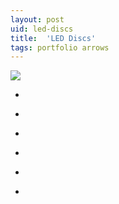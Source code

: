 ```yaml
---
layout: post
uid: led-discs
title:  'LED Discs'
tags: portfolio arrows
---
```


<a href="{{ site.url }}/images/portfolio/led-discs/IMG_20180717_093707.jpg">
<img src = "{{ site.url }}/images/portfolio/led-discs/IMG_20180717_093707.jpg">
</a>


<ul class="projects clearfix">
  <li>
    <div class="project" style='background-image: url({{ site.url }}/images/portfolio/led-discs/IMG_20180717_093659.jpg)'>
      <a class="cover" href="{{ site.url }}/images/portfolio/led-discs/IMG_20180717_093659.jpg"></a>
    </div>
  </li>
  <li>
    <div class="project" style='background-image: url({{ site.url }}/images/portfolio/led-discs/IMG_20180723_101322.jpg)'>
      <a class="cover" href="{{ site.url }}/images/portfolio/led-discs/IMG_20180723_101322.jpg"></a>
    </div>
  </li>
  <li>
    <div class="project" style='background-image: url({{ site.url }}/images/portfolio/led-discs/IMG_20180717_112445.jpg)'>
      <a class="cover" href="{{ site.url }}/images/portfolio/led-discs/IMG_20180717_112445.jpg"></a>
    </div>
  </li>
  <li>
    <div class="project" style='background-image: url({{ site.url }}/images/portfolio/led-discs/IMG_20180717_112506.jpg)'>
      <a class="cover" href="{{ site.url }}/images/portfolio/led-discs/IMG_20180717_112506.jpg"></a>
    </div>
  </li>
  <li>
    <div class="project" style='background-image: url({{ site.url }}/images/portfolio/led-discs/IMG_20180716_122711.jpg)'>
      <a class="cover" href="{{ site.url }}/images/portfolio/led-discs/IMG_20180716_122711.jpg"></a>
    </div>
  </li>
  <li>
    <div class="project" style='background-image: url({{ site.url }}/images/portfolio/led-discs/IMG_20180717_093653.jpg)'>
      <a class="cover" href="{{ site.url }}/images/portfolio/led-discs/IMG_20180717_093653.jpg"></a>
    </div>
  </li>
</ul>
<br>


